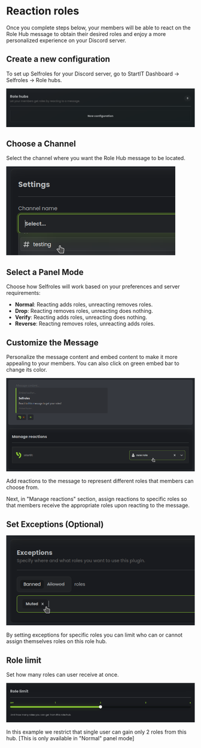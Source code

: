 # Reaction roles

Once you complete steps below, your members will be able to react on the Role Hub message to obtain their desired 
roles and enjoy a more personalized experience on your Discord server.

## Create a new configuration

To set up Selfroles for your Discord server, go to StartIT Dashboard -> Selfroles -> Role hubs.

![](../assets/v30.png)

## Choose a Channel

Select the channel where you want the Role Hub message to be located.

![](../assets/v31.png)

## Select a Panel Mode

Choose how Selfroles will work based on your preferences and server requirements:

- **Normal**: Reacting adds roles, unreacting removes roles.
- **Drop**: Reacting removes roles, unreacting does nothing.
- **Verify**: Reacting adds roles, unreacting does nothing.
- **Reverse**: Reacting removes roles, unreacting adds roles.

## Customize the Message

Personalize the message content and embed content to make it more appealing to your members.
You can also click on green embed bar to change its color.

![](../assets/v34.png)

Add reactions to the message to represent different roles that members can choose from.

Next, in "Manage reactions" section, assign reactions to specific roles so that members receive the appropriate roles
upon reacting to the message.

## Set Exceptions (Optional)

![](../assets/v32.png)

By setting exceptions for specific roles you can limit who can or cannot assign themselves roles on this role hub.

## Role limit

Set how many roles can user receive at once. 

![](../assets/v33.png)

In this example we restrict that single user can gain only 2 roles from this hub.
[This is only available in "Normal" panel mode]
